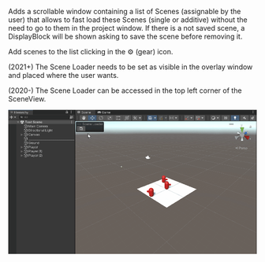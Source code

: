 Adds a scrollable window containing a list of Scenes (assignable by the user) that allows to fast load these Scenes (single or additive) without the need to go to them in the project window. If there is a not saved scene, a DisplayBlock will be shown asking to save the scene before removing it.

Add scenes to the list clicking in the ⚙️ (gear) icon.

(2021+) The Scene Loader needs to be set as visible in the overlay window and placed where the user wants. 

(2020-) The Scene Loader can be accessed in the top left corner of the SceneView.

![](Image/SceneLoader.gif)
